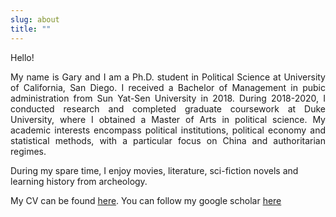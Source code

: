 ```yaml
---
slug: about
title: ""
---
```


Hello! 

<div style="text-align:justify">My name is Gary and I am a Ph.D. student in Political Science at University of California, San Diego. I received a Bachelor of Management in pubic administration from Sun Yat-Sen University in 2018. During 2018-2020, I conducted research and completed graduate coursework at Duke University, where I obtained a Master of Arts in political science. My academic interests encompass political institutions, political economy and statistical methods, with a particular focus on China and authoritarian regimes. </div>

During my spare time, I enjoy movies, literature, sci-fiction novels and learning history from archeology.

My CV can be found [here](/zu.pdf).  You can follow my google scholar [here](https://scholar.google.com/citations?user=XpVWmF8AAAAJ&hl=en&oi=ao)

